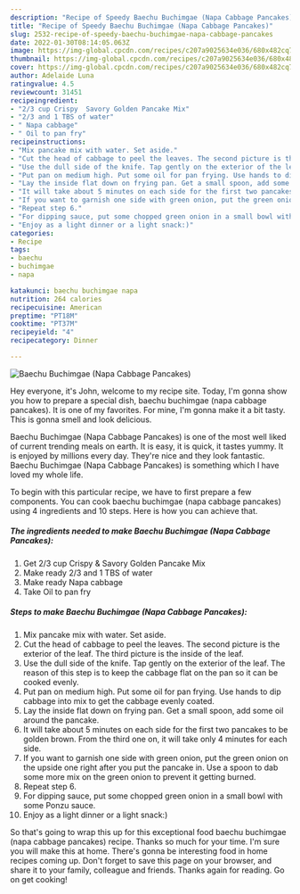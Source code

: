 ```yaml
---
description: "Recipe of Speedy Baechu Buchimgae (Napa Cabbage Pancakes)"
title: "Recipe of Speedy Baechu Buchimgae (Napa Cabbage Pancakes)"
slug: 2532-recipe-of-speedy-baechu-buchimgae-napa-cabbage-pancakes
date: 2022-01-30T08:14:05.063Z
image: https://img-global.cpcdn.com/recipes/c207a9025634e036/680x482cq70/baechu-buchimgae-napa-cabbage-pancakes-recipe-main-photo.jpg
thumbnail: https://img-global.cpcdn.com/recipes/c207a9025634e036/680x482cq70/baechu-buchimgae-napa-cabbage-pancakes-recipe-main-photo.jpg
cover: https://img-global.cpcdn.com/recipes/c207a9025634e036/680x482cq70/baechu-buchimgae-napa-cabbage-pancakes-recipe-main-photo.jpg
author: Adelaide Luna
ratingvalue: 4.5
reviewcount: 31451
recipeingredient:
- "2/3 cup Crispy  Savory Golden Pancake Mix"
- "2/3 and 1 TBS of water"
- " Napa cabbage"
- " Oil to pan fry"
recipeinstructions:
- "Mix pancake mix with water. Set aside."
- "Cut the head of cabbage to peel the leaves. The second picture is the exterior of the leaf. The third picture is the inside of the leaf."
- "Use the dull side of the knife. Tap gently on the exterior of the leaf. The reason of this step is to keep the cabbage flat on the pan so it can be cooked evenly."
- "Put pan on medium high. Put some oil for pan frying. Use hands to dip cabbage into mix to get the cabbage evenly coated."
- "Lay the inside flat down on frying pan. Get a small spoon, add some oil around the pancake."
- "It will take about 5 minutes on each side for the first two pancakes to be golden brown. From the third one on, it will take only 4 minutes for each side."
- "If you want to garnish one side with green onion, put the green onion on the upside one right after you put the pancake in. Use a spoon to dab some more mix on the green onion to prevent it getting burned."
- "Repeat step 6."
- "For dipping sauce, put some chopped green onion in a small bowl with some Ponzu sauce."
- "Enjoy as a light dinner or a light snack:)"
categories:
- Recipe
tags:
- baechu
- buchimgae
- napa

katakunci: baechu buchimgae napa 
nutrition: 264 calories
recipecuisine: American
preptime: "PT18M"
cooktime: "PT37M"
recipeyield: "4"
recipecategory: Dinner

---
```



![Baechu Buchimgae (Napa Cabbage Pancakes)](https://img-global.cpcdn.com/recipes/c207a9025634e036/680x482cq70/baechu-buchimgae-napa-cabbage-pancakes-recipe-main-photo.jpg)

Hey everyone, it's John, welcome to my recipe site. Today, I'm gonna show you how to prepare a special dish, baechu buchimgae (napa cabbage pancakes). It is one of my favorites. For mine, I'm gonna make it a bit tasty. This is gonna smell and look delicious.



Baechu Buchimgae (Napa Cabbage Pancakes) is one of the most well liked of current trending meals on earth. It is easy, it is quick, it tastes yummy. It is enjoyed by millions every day. They're nice and they look fantastic. Baechu Buchimgae (Napa Cabbage Pancakes) is something which I have loved my whole life.


To begin with this particular recipe, we have to first prepare a few components. You can cook baechu buchimgae (napa cabbage pancakes) using 4 ingredients and 10 steps. Here is how you can achieve that.

<!--inarticleads1-->

##### The ingredients needed to make Baechu Buchimgae (Napa Cabbage Pancakes):

1. Get 2/3 cup Crispy &amp; Savory Golden Pancake Mix
1. Make ready 2/3 and 1 TBS of water
1. Make ready  Napa cabbage
1. Take  Oil to pan fry




<!--inarticleads2-->

##### Steps to make Baechu Buchimgae (Napa Cabbage Pancakes):

1. Mix pancake mix with water. Set aside.
1. Cut the head of cabbage to peel the leaves. The second picture is the exterior of the leaf. The third picture is the inside of the leaf.
1. Use the dull side of the knife. Tap gently on the exterior of the leaf. The reason of this step is to keep the cabbage flat on the pan so it can be cooked evenly.
1. Put pan on medium high. Put some oil for pan frying. Use hands to dip cabbage into mix to get the cabbage evenly coated.
1. Lay the inside flat down on frying pan. Get a small spoon, add some oil around the pancake.
1. It will take about 5 minutes on each side for the first two pancakes to be golden brown. From the third one on, it will take only 4 minutes for each side.
1. If you want to garnish one side with green onion, put the green onion on the upside one right after you put the pancake in. Use a spoon to dab some more mix on the green onion to prevent it getting burned.
1. Repeat step 6.
1. For dipping sauce, put some chopped green onion in a small bowl with some Ponzu sauce.
1. Enjoy as a light dinner or a light snack:)




So that's going to wrap this up for this exceptional food baechu buchimgae (napa cabbage pancakes) recipe. Thanks so much for your time. I'm sure you will make this at home. There's gonna be interesting food in home recipes coming up. Don't forget to save this page on your browser, and share it to your family, colleague and friends. Thanks again for reading. Go on get cooking!
